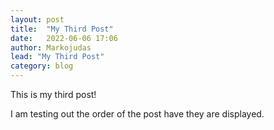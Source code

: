 ```yaml
---
layout: post
title:  "My Third Post"
date:   2022-06-06 17:06
author: Markojudas
lead: "My Third Post"
category: blog
---
```


This is my third post!

I am testing out the order of the post have they are displayed.
